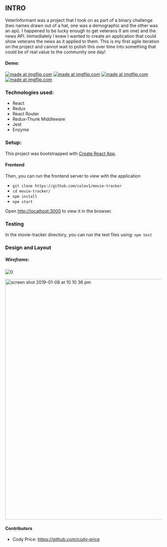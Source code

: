 ## INTRO

VeterInformant was a project that I took on as part of a binary challenge (two names drawn out of a hat, one was a demographic and the other was an api). I happened to be lucky enough to get veterans (I am one) and the news API. Immediately I knew I wanted to create an application that could show veterans the news as it applied to them. This is my first agile iteration on the project and cannot wait to polish this over time into something that could be of real value to the community one day!

#### Demo: 

<a href="https://imgflip.com/gif/2ytq8g"><img src="https://i.imgflip.com/2ytq8g.gif" title="made at imgflip.com"/></a>
<a href="https://imgflip.com/gif/2ytr2q"><img src="https://i.imgflip.com/2ytr2q.gif" title="made at imgflip.com"/></a>
<a href="https://imgflip.com/gif/2ytrm1"><img src="https://i.imgflip.com/2ytrm1.gif" title="made at imgflip.com"/></a>
<a href="https://imgflip.com/gif/2ytrug"><img src="https://i.imgflip.com/2ytrug.gif" title="made at imgflip.com"/></a>

### Technologies used:
* React
* Redux
* React Router
* Redux-Thunk Middleware
* Jest
* Enzyme

### Setup:
This project was bootstrapped with [Create React App](https://github.com/facebook/create-react-app).

#### Frontend
Then, you can run the frontend server to view with the application

* `git clone https://github.com/colev1/movie-tracker`
* `cd movie-tracker/`
* `npm install`
* `npm start`

Open [http://localhost:3000](http://localhost:3000) to view it in the browser.

### Testing
In the movie-tracker directory, you can run the test files using:
`npm test`

### Design and Layout

##### Wireframe:

![0](https://user-images.githubusercontent.com/40974490/50878443-fb5ff180-1393-11e9-9768-686e769f585a.jpg)

<img width="774" alt="screen shot 2019-01-08 at 10 10 36 pm" src="https://user-images.githubusercontent.com/40974490/50878110-4d077c80-1392-11e9-99e7-f52d3ea666db.png">

#### Contributors
* Cody Price: https://github.com/cody-price

